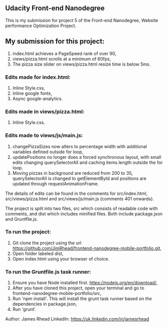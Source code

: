 ## Udacity Front-end Nanodegree

This is my submission for project 5 of the Front-end Nanodegree, Website performance Optimization Project.


## My submission for this project:

1. index.html achieves a PageSpeed rank of over 90,
1. views/pizza.html scrolls at a minimum of 60fps,
1. The pizza size slider on views/pizza.html resize time is below 5ms.

### Edits made for index.html:

1. Inline Style.css,
1. Inline google fonts,
1. Async google-analytics.

### Edits made in views/pizza.html:

1. Inline Style.css.

### Edits made to views/js/main.js:

1. changePizzaSizes now alters to percentage width with additional variables defined outside for loop,
1. updatePositions no longer does a forced synchronous layout, with small edits changing querySelectorAll and caching items.length outside the for loop.
1.  Moving pizzas in background are reduced from 200 to 35, querySelectorAll is changed to getElementById and positions are updated through requestAnimationFrame.

The details of edits can be found in the comments for src/index.html, src/views/pizza.html and src/views/js/main.js (comments 401 onwards).

The project is split into two files, src which consists of readable code with comments, and dist which includes minified files. Both include package.json and Gruntfile.js.

### To run the project:

1. Git clone the project using the url https://github.com/JimRhead/frontend-nanodegree-mobile-portfolio.git,
1. Open folder labeled dist,
1. Open index.html using your browser of choice.

### To run the Gruntfile.js task runner:

1. Ensure you have Node installed first. https://nodejs.org/en/download/,
1. After you have cloned this project, open your terminal and go to frontend-nanodegree-mobile-portfolio/src,
1. Run 'npm install'. This will install the grunt task runner based on the dependencies in package.json,
1. Run 'grunt'.


Author: James Rhead
LinkedIn: https://uk.linkedin.com/in/jamesrhead

